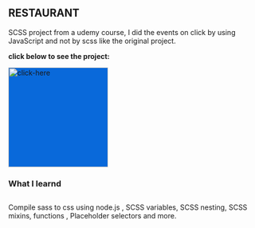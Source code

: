 ## RESTAURANT
SCSS project from a udemy course, I did the events on click by using JavaScript and not by scss like the original project.

**click below to see the project:**</br>

<a href="https://restaurant-shish.netlify.app/"><img src='https://user-images.githubusercontent.com/109962964/193276165-de65b10b-ef89-48a5-81dd-57e66110d6c7.png' alt='click-here' height='200' style="background:#0969DA" ></a>


### What I learnd
## 
Compile sass to css using node.js , SCSS variables, SCSS nesting, SCSS mixins, functions , Placeholder selectors and more.



